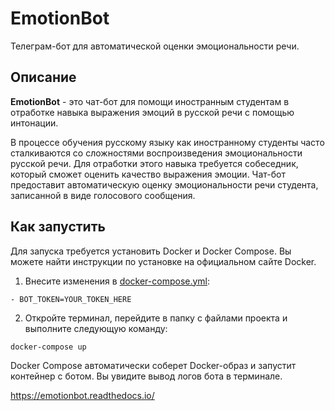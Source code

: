 # EmotionBot
Телеграм-бот для автоматической оценки эмоциональности речи.

## Описание

**EmotionBot** - это чат-бот для помощи иностранным студентам в отработке навыка выражения эмоций в русской речи с помощью интонации.

В процессе обучения русскому языку как иностранному студенты часто сталкиваются со сложностями воспроизведения эмоциональности русской речи. Для отработки этого навыка требуется собеседник, который сможет оценить качество выражения эмоции.
Чат-бот предоставит автоматическую оценку эмоциональности речи студента, записанной в виде голосового сообщения.

## Как запустить

Для запуска требуется установить Docker и Docker Compose. Вы можете найти инструкции по установке на официальном сайте Docker.

1. Внесите изменения в [docker-compose.yml](https://github.com/ArinaOwl/speech_emotion_recognition/blob/main/emotion_bot/docker-compose.yml):

`- BOT_TOKEN=YOUR_TOKEN_HERE`

2. Откройте терминал, перейдите в папку с файлами проекта и выполните следующую команду:

`docker-compose up`

Docker Compose автоматически соберет Docker-образ и запустит контейнер с ботом. Вы увидите вывод логов бота в терминале.



https://emotionbot.readthedocs.io/
